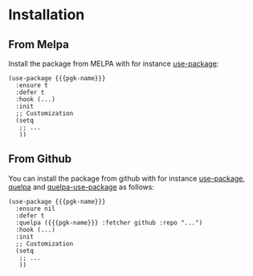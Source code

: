 # Installation

## From Melpa

Install the package from MELPA with for instance
[use-package](https://github.com/jwiegley/use-package):

```emacs-lisp
(use-package {{{pgk-name}}}
  :ensure t
  :defer t
  :hook (...)
  :init
  ;; Customization
  (setq
   ;; ...
   ))
```

## From Github

You can install the package from github with for instance
[use-package](https://github.com/jwiegley/use-package),
[quelpa](https://github.com/quelpa/quelpa) and
[quelpa-use-package](https://github.com/quelpa/quelpa-use-package) as follows:

```emacs-lisp
(use-package {{{pgk-name}}}
  :ensure nil
  :defer t
  :quelpa ({{{pgk-name}}} :fetcher github :repo "...")
  :hook (...)
  :init
  ;; Customization
  (setq
   ;; ...
   ))
```
